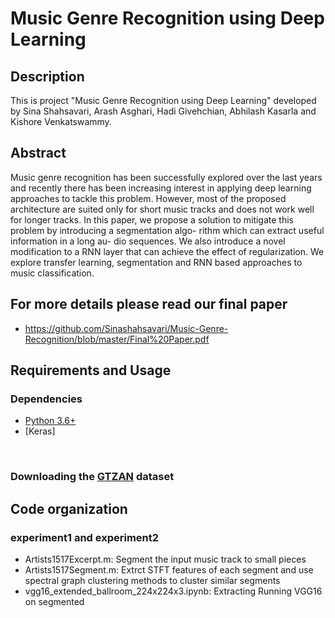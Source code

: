 

# Music Genre Recognition using Deep Learning

## Description 

This is project "Music Genre Recognition using Deep Learning" developed by Sina Shahsavari, Arash Asghari, Hadi Givehchian, Abhilash Kasarla and Kishore Venkatswammy.

## Abstract 
Music genre recognition has been successfully explored over the last years and recently there has been increasing interest in applying deep learning approaches to tackle this problem. However, most of the proposed architecture are suited only for short music tracks and does not work well for longer tracks. In this paper, we propose a solution to mitigate this problem by introducing a segmentation algo- rithm which can extract useful information in a long au- dio sequences. We also introduce a novel modification to a RNN layer that can achieve the effect of regularization. We explore transfer learning, segmentation and RNN based approaches to music classification.


## For more details please read our final paper 
- https://github.com/Sinashahsavari/Music-Genre-Recognition/blob/master/Final%20Paper.pdf

## Requirements and Usage
### Dependencies
* [Python 3.6+](https://www.continuum.io/downloads)
* [Keras] 


<br/>

### Downloading the [GTZAN](http://marsyas.info/downloads/datasets.html ) dataset

## Code organization 

### experiment1 and experiment2

 - 	Artists1517Excerpt.m: Segment the input music track to small pieces
 - 	Artists1517Segment.m: Extrct STFT features of each segment and use spectral graph clustering methods to cluster similar segments 
 - vgg16_extended_ballroom_224x224x3.ipynb: Extracting Running VGG16 on segmented 
 





